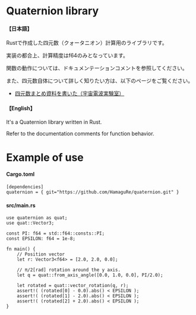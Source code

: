 # Quaternion library
#### 【日本語】
  Rustで作成した四元数（クォータニオン）計算用のライブラリです。

  実装の都合上、計算精度はf64のみとなっています。

  関数の動作については、ドキュメンテーションコメントを参照してください。

  また、四元数自体について詳しく知りたい方は、以下のページをご覧ください。

  * [四元数まとめ資料を書いた（宇宙電波実験室）](https://space-denpa.jp/2019/03/26/quaternion-doc/)

#### 【English】
  It's a Quaternion library written in Rust.

  Refer to the documentation comments for function behavior.

# Example of use
#### Cargo.toml
```
[dependencies]
quaternion = { git="https://github.com/HamaguRe/quaternion.git" }
```

#### src/main.rs
```
use quaternion as quat;
use quat::Vector3;

const PI: f64 = std::f64::consts::PI;
const EPSILON: f64 = 1e-8;

fn main() {
    // Position vector
    let r: Vector3<f64> = [2.0, 2.0, 0.0];

    // π/2[rad] rotation around the y axis.
    let q = quat::from_axis_angle([0.0, 1.0, 0.0], PI/2.0);

    let rotated = quat::vector_rotation(q, r);
    assert!( (rotated[0] - 0.0).abs() < EPSILON );
    assert!( (rotated[1] - 2.0).abs() < EPSILON );
    assert!( (rotated[2] + 2.0).abs() < EPSILON );
}
```